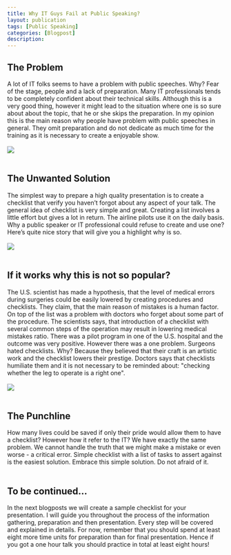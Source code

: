 ```yaml
---
title: Why IT Guys Fail at Public Speaking?
layout: publication
tags: [Public Speaking]
categories: [Blogpost]
description:
---
```


<h2>The Problem</h2>A lot of IT folks seems to have a problem with public speeches. Why? Fear of the stage, people and a lack of preparation. Many IT professionals tends to be completely confident about their technical skills. Although this is a very good thing, however it might lead to the situation where one is so sure about about the topic, that he or she skips the preparation. In my opinion this is the main reason why people have problem with public speeches in general. They omit preparation and do not dedicate as much time for the training as it is necessary to create a enjoyable show.<br />
<br />
<img src="http://2.bp.blogspot.com/-E7suVqXBy8I/UV3myo_AsII/AAAAAAACB1Y/Wn1Ub-arZ-E/s200/airline-pilot-checklist.jpg" /><br />
<br />
<h2>The Unwanted Solution</h2>The simplest way to prepare a high quality presentation is to create a checklist that verify you haven’t forgot about any aspect of your talk. The general idea of checklist is very simple and great. Creating a list involves a little effort but gives a lot in return. The airline pilots use it on the daily basis. Why a public speaker or IT professional could refuse to create and use one? Here’s quite nice story that will give you a highlight why is so.<br />
<br />
<img src="http://1.bp.blogspot.com/-0YL3GIBOjwk/UV3miLA2klI/AAAAAAACB1Q/xI3ZzqqGTBU/s320/Pilot_Checklist.jpg" /><br />
<br />
<h2>If it works why this is not so popular?</h2>The U.S. scientist has made a hypothesis, that the level of medical errors during surgeries could be easily lowered by creating procedures and checklists. They claim, that the main reason of mistakes is a human factor. On top of the list was a problem with doctors who forget about some part of the procedure. The scientists says, that introduction of a checklist with several common steps of the operation may result in lowering medical mistakes ratio. There was a pilot program in one of the U.S. hospital and the outcome was very positive. However there was a one problem. Surgeons hated checklists. Why? Because they believed that their craft is an artistic work and the checklist lowers their prestige. Doctors says that checklists humiliate them and it is not necessary to be reminded about: "checking whether the leg to operate is a right one".<br />
<br />
<img src="http://3.bp.blogspot.com/-9J6r25bUNZw/UV3dXNDcTCI/AAAAAAACB0M/6ybkGD2xFQY/s200/checklist.jpg" /><br />
<br />
<h2>The Punchline</h2>How many lives could be saved if only their pride would allow them to have a checklist?  However how it refer to the IT? We have exactly the same problem. We cannot handle the truth that we might make a mistake or even worse - a critical error. Simple checklist with a list of tasks to assert against is the easiest solution. Embrace this simple solution. Do not afraid of it.<br />
<br />
<h2>To be continued...</h2>In the next blogposts we will create a sample checklist for your presentation. I will guide you throughout the process of the information gathering, preparation and then presentation. Every step will be covered and explained in details. For now, remember that you should spend at least eight more time units for preparation than for final presentation. Hence if you got a one hour talk you should practice in total at least eight hours!
